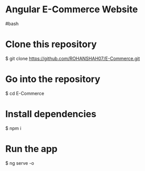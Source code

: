 # Angular  E-Commerce Website

#bash
# Clone this repository
$ git clone https://github.com/ROHANSHAH07/E-Commerce.git

# Go into the repository
$ cd E-Commerce

# Install dependencies
$ npm i


# Run the app
$ ng serve -o
